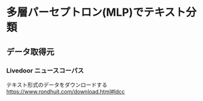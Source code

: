 # 多層パーセプトロン(MLP)でテキスト分類

## データ取得元
### Livedoor ニュースコーパス
テキスト形式のデータをダウンロードする
https://www.rondhuit.com/download.html#ldcc
